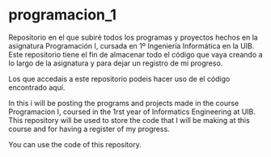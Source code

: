 # programacion_1
Repositorio en el que subiré todos los programas y proyectos hechos en la asignatura Programación I, cursada en 1º Ingeniería Informática en la UIB. 
Este repositorio tiene el fin de almacenar todo el código que vaya creando a lo largo de la asignatura y para dejar un registro de mi progreso.

Los que accedais a este repositorio podeis hacer uso de el código encontrado aquí.


In this i will be posting the programs and projects made in the course Programacion I, coursed in the 1rst year of Informatics Engineering at UIB.
This repository will be used to store the code that I will be making at this course and for having a register of my progress.

You can use the code of this repository.
